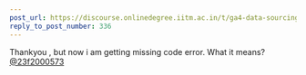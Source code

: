 ```yaml
---
post_url: https://discourse.onlinedegree.iitm.ac.in/t/ga4-data-sourcing-discussion-thread-tds-jan-2025/165959/340
reply_to_post_number: 336
---
```

Thankyou , but now i am getting missing code error. What it means? [@23f2000573](/u/23f2000573)